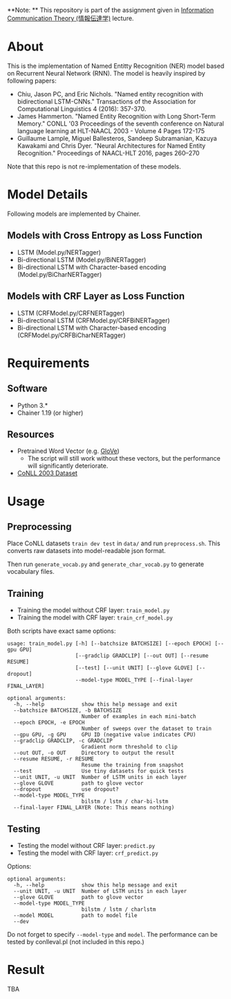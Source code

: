 **Note: ** This repository is part of the assignment given in [Information Communication Theory (情報伝達学)](http://www.cl.ecei.tohoku.ac.jp/index.php?InformationCommunicationTheory) lecture.

# About

This is the implementation of Named Entitty Recognition (NER) model based on Recurrent Neural Network (RNN). The model is heavily inspired by following papers:

* Chiu, Jason PC, and Eric Nichols. "Named entity recognition with bidirectional LSTM-CNNs." Transactions of the Association for Computational Linguistics 4 (2016): 357-370.
* James Hammerton. "Named Entity Recognition with Long Short-Term Memory." CONLL '03 Proceedings of the seventh conference on Natural language learning at HLT-NAACL 2003 - Volume 4
Pages 172-175
* Guillaume Lample, Miguel Ballesteros, Sandeep Subramanian, Kazuya Kawakami and Chris Dyer. "Neural Architectures for Named Entity Recognition." Proceedings of NAACL-HLT 2016, pages 260–270

Note that this repo is not re-implementation of these models.

# Model Details
Following models are implemented by Chainer.

## Models with Cross Entropy as Loss Function
* LSTM (Model.py/NERTagger)
* Bi-directional LSTM (Model.py/BiNERTagger)
* Bi-directional LSTM with Character-based encoding (Model.py/BiCharNERTagger)

## Models with CRF Layer as Loss Function
* LSTM (CRFModel.py/CRFNERTagger)
* Bi-directional LSTM (CRFModel.py/CRFBiNERTagger)
* Bi-directional LSTM with Character-based encoding (CRFModel.py/CRFBiCharNERTagger)

# Requirements
## Software

* Python 3.*
* Chainer 1.19 (or higher)

## Resources

* Pretrained Word Vector (e.g. [GloVe](http://nlp.stanford.edu/projects/glove/))
    * The script will still work without these vectors, but the performance will significantly deteriorate.
* [CoNLL 2003 Dataset](http://www.cnts.ua.ac.be/conll2003/ner/)

# Usage
## Preprocessing
Place CoNLL datasets `train dev test` in `data/` and run `preprocess.sh`. This converts raw datasets into model-readable json format.

Then run `generate_vocab.py` and `generate_char_vocab.py` to generate vocabulary files.

## Training
* Training the model without CRF layer: `train_model.py`
* Training the model with CRF layer: `train_crf_model.py`

Both scripts have exact same options:
```
usage: train_model.py [-h] [--batchsize BATCHSIZE] [--epoch EPOCH] [--gpu GPU]
                      [--gradclip GRADCLIP] [--out OUT] [--resume RESUME]
                      [--test] [--unit UNIT] [--glove GLOVE] [--dropout]
                      --model-type MODEL_TYPE [--final-layer FINAL_LAYER]

optional arguments:
  -h, --help            show this help message and exit
  --batchsize BATCHSIZE, -b BATCHSIZE
                        Number of examples in each mini-batch
  --epoch EPOCH, -e EPOCH
                        Number of sweeps over the dataset to train
  --gpu GPU, -g GPU     GPU ID (negative value indicates CPU)
  --gradclip GRADCLIP, -c GRADCLIP
                        Gradient norm threshold to clip
  --out OUT, -o OUT     Directory to output the result
  --resume RESUME, -r RESUME
                        Resume the training from snapshot
  --test                Use tiny datasets for quick tests
  --unit UNIT, -u UNIT  Number of LSTM units in each layer
  --glove GLOVE         path to glove vector
  --dropout             use dropout?
  --model-type MODEL_TYPE
                        bilstm / lstm / char-bi-lstm
  --final-layer FINAL_LAYER (Note: This means nothing)
```

## Testing
* Testing the model without CRF layer: `predict.py`
* Testing the model with CRF layer: `crf_predict.py`

Options:
```
optional arguments:
  -h, --help            show this help message and exit
  --unit UNIT, -u UNIT  Number of LSTM units in each layer
  --glove GLOVE         path to glove vector
  --model-type MODEL_TYPE
                        bilstm / lstm / charlstm
  --model MODEL         path to model file
  --dev
```
Do not forget to specify `--model-type` and `model`.
The performance can be tested by conlleval.pl (not included in this repo.)

# Result
TBA
